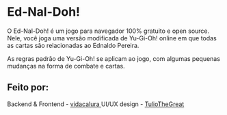 # Ed-Nal-Doh!

O Ed-Nal-Doh! é um jogo para navegador 100% gratuito e open source. Nele, você joga uma versão modificada
de Yu-Gi-Oh! online em que todas as cartas são relacionadas ao Ednaldo Pereira.

As regras padrão de Yu-Gi-Oh! se aplicam ao jogo, com algumas pequenas mudanças na forma
de combate e cartas.

## Feito por:

Backend & Frontend - <a href="https://github.com/vidacalura/"> vidacalura </a>
UI/UX design - <a href="https://github.com/TulioTheGreat"> TulioTheGreat </a>
